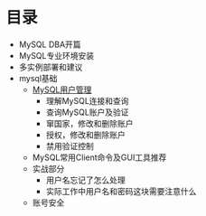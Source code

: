 # 目录

- MySQL DBA开篇
- MySQL专业环境安装
- 多实例部署和建议
- mysql基础
	- [MySQL用户管理](用户管理.md)
		- 理解MySQL连接和查询
		- 查询MySQL账户及验证
		- 窜国家，修改和删除账户
		- 授权，修改和删除账户
		- 禁用验证控制
	- MySQL常用Client命令及GUI工具推荐
	- 实战部分
		- 用户名忘记了怎么处理
		- 实际工作中用户名和密码这块需要注意什么
	- 账号安全